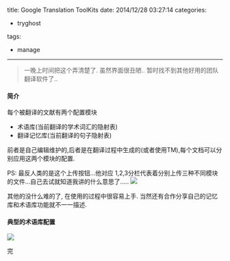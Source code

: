 title: Google Translation ToolKits
date: 2014/12/28 03:27:14
categories:
 - tryghost

tags:
 - manage 



---

>一晚上时间把这个弄清楚了. 虽然界面很丑陋.. 暂时找不到其他好用的团队翻译软件了..

#### 简介
每个被翻译的文献有两个配置模块

 * 术语库(当前翻译的学术词汇的隐射表)
 * 翻译记忆库(当前翻译的句子隐射表)
 
前者是自己编辑维护的,后者是在翻译过程中生成的(或者使用TM),每个文档可以分别应用这两个模块的配置.

PS: 最反人类的是这个上传按钮...他对应 1,2,3分栏代表着分别上传三种不同模块的文件...自己去试就知道我讲的什么意思了.....
![](https://dn-zuoyun.qbox.me/image/6/3e/10ebe02b79a4260896f891f0611ce.jpg)

其他的没什么难的了, 在使用的过程中很容易上手. 当然还有合作分享自己的记忆库和术语库功能就不一一描述.

#### 典型的术语库配置
![](https://dn-zuoyun.qbox.me/image/a/4f/4ed4ac44be6bc1c1a59da2c445c45.jpg)

完



